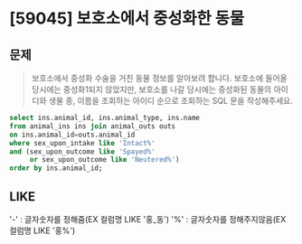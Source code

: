 # [59045] 보호소에서 중성화한 동물
## 문제
> 보호소에서 중성화 수술을 거친 동물 정보를 알아보려 합니다. 보호소에 들어올 당시에는 중성화1되지 않았지만, 보호소를 나갈 당시에는 중성화된 동물의 아이디와 생물 종, 이름을 조회하는 아이디 순으로 조회하는 SQL 문을 작성해주세요.

```sql
select ins.animal_id, ins.animal_type, ins.name
from animal_ins ins join animal_outs outs
on ins.animal_id=outs.animal_id
where sex_upon_intake like 'Intact%'
and (sex_upon_outcome like 'Spayed%' 
     or sex_upon_outcome like 'Neutered%')
order by ins.animal_id;

```

## LIKE
'-' : 글자숫자를 정해줌(EX 컬럼명 LIKE '홍_동')
'%' : 글자숫자를 정해주지않음(EX 컬럼명 LIKE '홍%')
